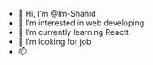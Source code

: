 - 👋 Hi, I’m @Im-Shahid
- 👀 I’m interested in web developing
- 🌱 I’m currently learning Reactt
- 💞️ I’m looking for job
- 📫 

<!---
Im-Shahid/Im-Shahid is a ✨ special ✨ repository because its `README.md` (this file) appears on your GitHub profile.
You can click the Preview link to take a look at your changes.
--->
